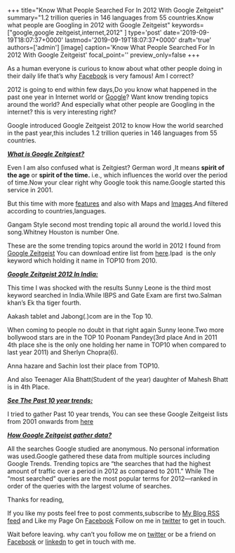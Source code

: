 +++
title="Know What People Searched For In 2012 With Google Zeitgeist"
summary="1.2 trillion queries in 146 languages from 55 countries.Know what people are Googling in 2012 with Google Zeitgeist"
keywords=["google,google zeitgeist,internet,2012"
]
type='post'
date='2019-09-19T18:07:37+0000'
lastmod='2019-09-19T18:07:37+0000'
draft='true'
authors=['admin']
[image]
caption='Know What People Searched For In 2012 With Google Zeitgeist'
focal_point=''
preview_only=false
+++








As a human everyone is curious to know about&nbsp;what other people doing in their daily life that’s why <a href="https://www.arungudelli.com/2012/12/must-have-facebook-feature-definitely-you-will-love-it.html" target="_blank">Facebook</a> is very famous! Am I correct?

2012 is going to end within few days,Do you know what happened in the past one year in Internet world or <a href="https://www.arungudelli.com/2012/09/interesting-facts-about-google.html" target="_blank">Google</a>? Want know trending topics around the world? And especially what other people are Googling in the internet? this is very interesting right?

Google introduced Google Zeitgeist 2012 to know How the world searched in the past year,this includes&nbsp;1.2 trillion queries in 146 languages from 55 countries.

<span style="text-decoration: underline;"><em><strong>What is Google Zeitgiest?</strong></em></span>

Even I am also confused what is Zeitgiest? German word ,It means&nbsp;<strong>spirit of the age</strong>&nbsp;or&nbsp;<strong>spirit of the time.&nbsp;</strong>i.e., which&nbsp;influences the world over the period of time.Now your clear right why Google took this name.Google started this service in 2001.

But this time with more <a href="https://www.arungudelli.com/2012/10/the-best-google-features-you-are-probably-not-using.html" target="_blank">features</a> and also with Maps and <a href="https://www.arungudelli.com/2012/10/find-whatever-you-want-with-google-image-search.html">Images</a>.And filtered according to countries,languages.

Gangam Style second most trending topic all around the world.I loved this song.Whitney Houston is number One.

These are the some trending topics around the world in 2012 I found from <a href="http://www.google.com/zeitgeist/2012/" target="_blank">Google Zeitgeist</a> You can download entire list from <a title="GoogleZeitgeist" href="http://static.googleusercontent.com/external_content/untrusted_dlcp/www.google.com/en//zeitgeist/2012/download/google-zeitgeist-2012-en.pdf" target="_blank">here</a>.Ipad &nbsp;is the only keyword which holding it name in TOP10 from 2010.

<span style="text-decoration: underline;"><em><strong>Google Zeitgeist 2012 In India:</strong></em></span>

This time I was shocked with the results&nbsp;Sunny Leone&nbsp;is the third most keyword searched in India.While IBPS and Gate Exam are first two.Salman khan’s Ek tha tiger fourth.

Aakash tablet and Jabong(.)com are in the Top 10.

When coming to people no doubt in that right again Sunny leone.Two more bollywood stars are in the TOP 10 Poonam Pandey(3rd place And in 2011 4th place she is the only one holding her name in TOP10 when compared to last year 2011) and&nbsp;Sherlyn Chopra(6).

Anna hazare and Sachin lost their place from TOP10.

And also Teenager Alia Bhatt(Student of the year) daughter of Mahesh Bhatt is in 4th Place.

<span style="text-decoration: underline;"><em><strong>See The Past 10 year trends:</strong></em></span>

I tried to gather Past 10 year trends, You can see these Google Zeitgeist lists from 2001 onwards from&nbsp;<a href="http://www.google.com/intl/en/zeitgeist/" target="_blank">here</a>

<span style="text-decoration: underline;"><em><strong>How Google Zeitgeist gather data?</strong></em></span>

All the searches Google studied are anonymous. No personal information was used.Google gathered these data from multiple sources including Google Trends. Trending topics are “the searches that had the highest amount of traffic over a period in 2012 as compared to 2011.” While&nbsp;The “most searched” queries are the most popular terms for 2012—ranked in order of the queries with the largest volume of searches.

Thanks for reading,

If you like my posts feel free to post comments,subscribe to&nbsp;<a href="http://feeds.feedburner.com/arungudelli/eSUg" target="_blank">My Blog RSS feed</a>&nbsp;and Like my Page On&nbsp;<a href="https://www.facebook.com/arungudelli" target="_blank">Facebook</a>&nbsp;Follow on me in&nbsp;<a href="https://twitter.com/arungudelli" target="_blank" rel="noopener">twitter</a>&nbsp;to get in touch.

Wait before leaving.
why can’t you follow me on <a href="https://twitter.com/arungudelli" target="_blank" rel="noopener">twitter</a> or be a friend on <a href="https://www.facebook.com/gudelliArun" target="_blank" rel="noopener">Facebook</a> or  <a href="https://www.linkedin.com/in/arungudelli/" target="_blank" rel="noopener">linkedn</a> to get in touch with me.









